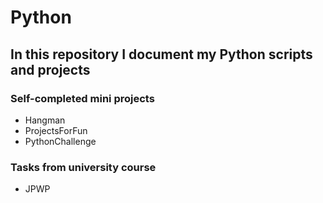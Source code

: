 # Python

## In this repository I document my Python scripts and projects

### Self-completed mini projects 

- Hangman
- ProjectsForFun
- PythonChallenge

### Tasks from university course

- JPWP
